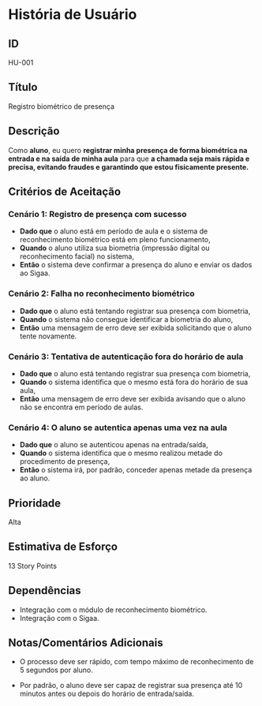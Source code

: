 # História de Usuário

## **ID**

HU-001

## **Título**

Registro biométrico de presença

## **Descrição**  

Como **aluno**, eu quero **registrar minha presença de forma biométrica na entrada e na saída de minha aula** para que **a chamada seja mais rápida e precisa, evitando fraudes e garantindo que estou fisicamente presente.**

## **Critérios de Aceitação**

### Cenário 1: Registro de presença com sucesso

- **Dado que** o aluno está em período de aula e o sistema de reconhecimento biométrico está em pleno funcionamento,  
- **Quando** o aluno utiliza sua biometria (impressão digital ou reconhecimento facial) no sistema,  
- **Então** o sistema deve confirmar a presença do aluno e enviar os dados ao Sigaa.

### Cenário 2: Falha no reconhecimento biométrico

- **Dado que** o aluno está tentando registrar sua presença com biometria,  
- **Quando** o sistema não consegue identificar a biometria do aluno,  
- **Então** uma mensagem de erro deve ser exibida solicitando que o aluno tente novamente.

### Cenário 3: Tentativa de autenticação fora do horário de aula

- **Dado que** o aluno está tentando registrar sua presença com biometria,  
- **Quando** o sistema identifica que o mesmo está fora do horário de sua aula,
- **Então** uma mensagem de erro deve ser exibida avisando que o aluno não se encontra em período de aulas.

### Cenário 4: O aluno se autentica apenas uma vez na aula

- **Dado que** o aluno se autenticou apenas na entrada/saída,  
- **Quando** o sistema identifica que o mesmo realizou metade do procedimento de presença,
- **Então** o sistema irá, por padrão, conceder apenas metade da presença ao aluno.

## **Prioridade**  

Alta

## **Estimativa de Esforço**  

13 Story Points

## **Dependências**  

- Integração com o módulo de reconhecimento biométrico.  
- Integração com o Sigaa.

## **Notas/Comentários Adicionais**  

- O processo deve ser rápido, com tempo máximo de reconhecimento de 5 segundos por aluno.

- Por padrão, o aluno deve ser capaz de registrar sua presença até 10 minutos antes ou depois do horário de entrada/saída.
